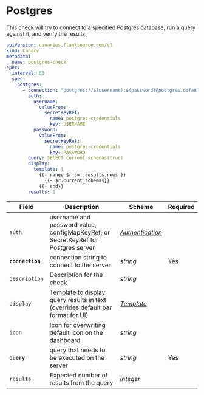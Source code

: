 # <Icon name="postgres" /> Postgres

This check will try to connect to a specified Postgres database, run a query against it, and verify the results.

```yaml
apiVersion: canaries.flanksource.com/v1
kind: Canary
metadata:
  name: postgres-check
spec:
  interval: 30
  spec:
    postgres:
      - connection: "postgres://$(username):$(password)@postgres.default.svc:5432/postgres?sslmode=disable"
        auth:
          username:
            valueFrom:
              secretKeyRef:
                name: postgres-credentials
                key: USERNAME
          password:
            valueFrom:
              secretKeyRef:
                name: postgres-credentials
                key: PASSWORD
        query: SELECT current_schemas(true)
        display:
          template: |
            {{- range $r := .results.rows }}
              {{- $r.current_schemas}}
            {{- end}}
        results: 1
```

| Field | Description | Scheme | Required |
| ----- | ----------- | ------ | -------- |
| `auth` | username and password value, configMapKeyRef, or SecretKeyRef for Postgres server | [*Authentication*](../reference/authentication) |  |
| **`connection`** | connection string to connect to the server | *string* | Yes |
| `description` | Description for the check | *string* |  |
| `display` | Template to display query results in text (overrides default bar format for UI) | [*Template*](../concepts/templating.md) |  |
| `icon` | Icon for overwriting default icon on the dashboard | *string* |          |
| **`query`** | query that needs to be executed on the server | *string* | Yes |
| `results` | Expected number of results from the query | *integer* |          |
